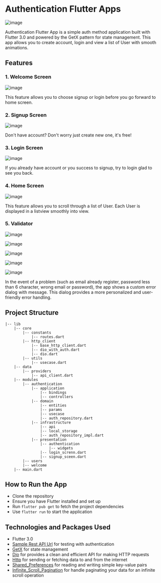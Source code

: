 # Authentication Flutter Apps

![image](https://github.com/alghanykennedy/Authentication_apps/assets/82708330/6acc1bbc-9d52-4c7d-9ee5-366b0141d230)

Authentication Flutter App is a simple auth method application built with Flutter 3.0 and powered by the GetX pattern for state management. This app allows you to create account, login and view a list of User with smooth animations.

## Features

### 1. Welcome Screen

![image](https://github.com/alghanykennedy/Authentication_apps/assets/82708330/0c4e89c3-884a-4fb4-b39c-fe4c5072dd21)

This feature allows you to choose signup or login before you go forward to home screen.

### 2. Signup Screen

![image](https://github.com/alghanykennedy/Authentication_apps/assets/82708330/e7b3f6ba-a1d4-4ee5-ab39-8e291b2eba3b)

Don't have account? Don't worry just create new one, it's free!

### 3. Login Screen

![image](https://github.com/alghanykennedy/Authentication_apps/assets/82708330/6f84520b-c68f-48bb-80ac-1e24138f010a)

If you already have account or you success to signup, try to login glad to see you back.

### 4. Home Screen

![image](https://github.com/alghanykennedy/Authentication_apps/assets/82708330/4bd5754b-e7c1-4038-98a0-7f94a9ec9d79)

This feature allows you to scroll through a list of User. Each User is displayed in a listview smoothly into view.

### 5. Validator

![image](https://github.com/alghanykennedy/Authentication_apps/assets/82708330/e554e35a-d31d-44fb-8085-06d08ad786b2)

![image](https://github.com/alghanykennedy/Authentication_apps/assets/82708330/64522b0d-9f40-47fb-88a4-a6b30f2685dd)

![image](https://github.com/alghanykennedy/Authentication_apps/assets/82708330/2f0cbebb-7049-4625-9b82-9ea3db437d81)

![image](https://github.com/alghanykennedy/Authentication_apps/assets/82708330/6f774f9c-0ad0-4c55-b48b-0a41e53bb6a6)

![image](https://github.com/alghanykennedy/Authentication_apps/assets/82708330/923a5c80-d84d-42df-8956-ff58cebc6e74)

In the event of a problem (such as email already register, password less than 6 character, wrong email or password), the app shows a custom error dialog with message. This dialog provides a more personalized and user-friendly error handling.

## Project Structure
```
|-- lib
    |-- core
        |-- constants
            |-- routes.dart
        |-- http_client
            |-- base_http_client.dart
            |-- dio_with_auth.dart
            |-- dio.dart
        |-- utils
            |-- usecase.dart
    |-- data
        |-- providers
            |-- api_client.dart
    |-- modules
        |-- authentication
            |-- application
                |-- bindings
                |-- controllers
            |-- domain
                |-- entities
                |-- params
                |-- usecase
                |-- auth_repository.dart
            |-- infrastructure
                |-- api
                |-- local_storage
                |-- auth_repository_impl.dart
            |-- presentation
                |-- authentication
                    |-- widgets
                |-- login_screnn.dart
                |-- signup_sceen.dart
        |-- users
        |-- welcome
    |-- main.dart
```

## How to Run the App

- Clone the repository
- Ensure you have Flutter installed and set up
- Run `flutter pub get` to fetch the project dependencies
- Use `flutter run` to start the application

## Technologies and Packages Used

- Flutter 3.0
- [Sample Rest API Url](https://www.appsloveworld.com/sample-rest-api-url-for-testing-with-authentication#huserlogin) for testing with authentication
- [GetX](https://github.com/jonataslaw/getx) for state management 
- [Dio](https://pub.dev/packages/dio) for provides a clean and efficient API for making HTTP requests
- [Http](https://pub.dev/packages/http) for sending or fetching data to and from the internet
- [Shared_Preferences](https://pub.dev/packages/shared_preferences) for reading and writing simple key-value pairs
- [Infinite_Scroll_Pagination](https://pub.dev/packages/infinite_scroll_pagination) for handle paginating your data for an infinite scroll operation
